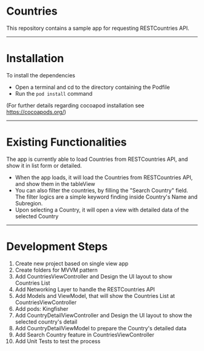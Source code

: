 Countries
========

This repository contains a sample app for requesting RESTCountries API.


---
# Installation

To install the dependencies
* Open a terminal and cd to the directory containing the Podfile
* Run the `pod install` command

(For further details regarding cocoapod installation see https://cocoapods.org/)


---
# Existing Functionalities

The app is currently able to load Countries from RESTCountries API, and show it in list form or detailed.

* When the app loads, it will load the Countries from RESTCountries API, and show them in the tableView
* You can also filter the countries, by filling the "Search Country" field. The filter logics are a simple keyword finding inside Country's Name and Subregion. 
* Upon selecting a Country, it will open a view with detailed data of the selected Country

---
# Development Steps

1. Create new project based on single view app
2. Create folders for MVVM pattern
3. Add CountriesViewController and Design the UI layout to show Countries List
4. Add Networking Layer to handle the RESTCountries API
5. Add Models and ViewModel, that will show the Countries List at CountriesViewController
6. Add pods: Kingfisher
7. Add CountryDetailViewController and Design the UI layout to show the selected country's detail
8. Add CountryDetailViewModel to prepare the Country's detailed data
9. Add Search Country feature in CountriesViewController
10. Add Unit Tests to test the process


